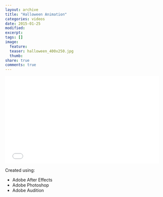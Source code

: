 ```yaml
---
layout: archive
title: "Halloween Animation"
categories: videos
date: 2015-01-25
modified:
excerpt: 
tags: []
image:
  feature: 
  teaser: halloween_400x250.jpg
  thumb: 
share: true
comments: true
---
```


<iframe src="//player.vimeo.com/video/88984155" width="500" height="281" frameborder="0" webkitallowfullscreen mozallowfullscreen allowfullscreen></iframe>

Created using:

* Adobe After Effects
* Adobe Photoshop
* Adobe Audition